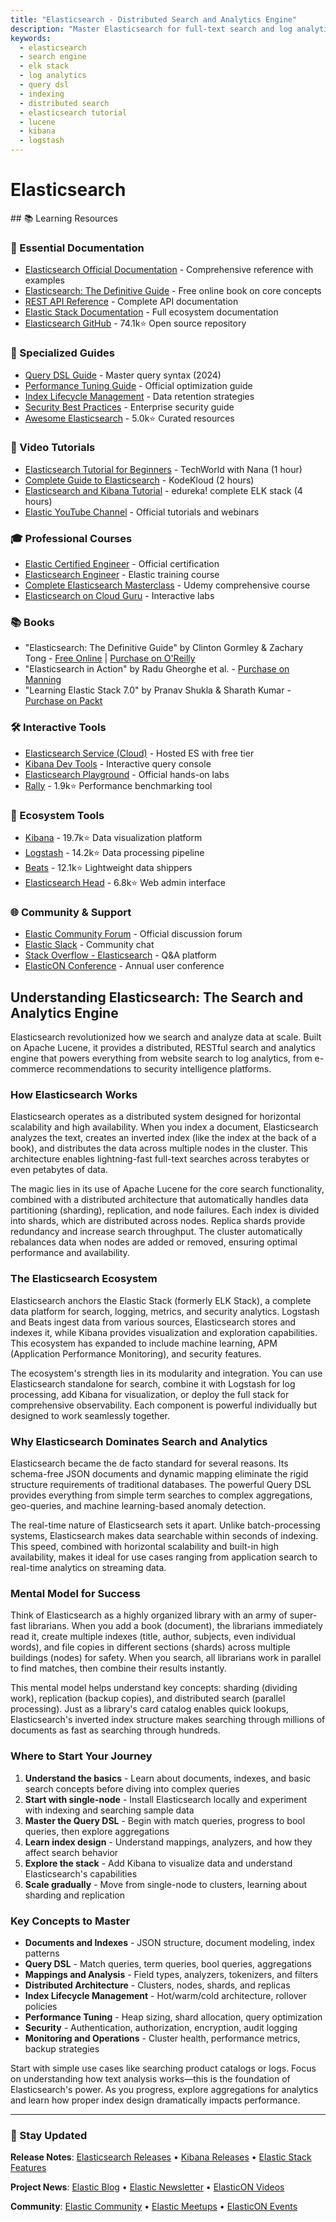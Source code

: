 ```yaml
---
title: "Elasticsearch - Distributed Search and Analytics Engine"
description: "Master Elasticsearch for full-text search and log analytics. Learn Query DSL, indexing, and cluster management for platform engineering roles and technical interviews."
keywords:
  - elasticsearch
  - search engine
  - elk stack
  - log analytics
  - query dsl
  - indexing
  - distributed search
  - elasticsearch tutorial
  - lucene
  - kibana
  - logstash
---
```


# Elasticsearch

<GitHubButtons />
## 📚 Learning Resources

### 📖 Essential Documentation
- [Elasticsearch Official Documentation](https://www.elastic.co/guide/en/elasticsearch/reference/current/) - Comprehensive reference with examples
- [Elasticsearch: The Definitive Guide](https://www.elastic.co/guide/en/elasticsearch/guide/current/) - Free online book on core concepts
- [REST API Reference](https://www.elastic.co/guide/en/elasticsearch/reference/current/rest-apis.html) - Complete API documentation
- [Elastic Stack Documentation](https://www.elastic.co/guide/) - Full ecosystem documentation
- [Elasticsearch GitHub](https://github.com/elastic/elasticsearch) - 74.1k⭐ Open source repository

### 📝 Specialized Guides
- [Query DSL Guide](https://www.elastic.co/guide/en/elasticsearch/reference/current/query-dsl.html) - Master query syntax (2024)
- [Performance Tuning Guide](https://www.elastic.co/guide/en/elasticsearch/reference/current/tune-for-search-speed.html) - Official optimization guide
- [Index Lifecycle Management](https://www.elastic.co/guide/en/elasticsearch/reference/current/index-lifecycle-management.html) - Data retention strategies
- [Security Best Practices](https://www.elastic.co/guide/en/elasticsearch/reference/current/security-getting-started.html) - Enterprise security guide
- [Awesome Elasticsearch](https://github.com/dzharii/awesome-elasticsearch) - 5.0k⭐ Curated resources

### 🎥 Video Tutorials
- [Elasticsearch Tutorial for Beginners](https://www.youtube.com/watch?v=gS_nHTWZEJ8) - TechWorld with Nana (1 hour)
- [Complete Guide to Elasticsearch](https://www.youtube.com/watch?v=4q0bCb8MhYY) - KodeKloud (2 hours)
- [Elasticsearch and Kibana Tutorial](https://www.youtube.com/watch?v=gQ1c1uILyKI) - edureka! complete ELK stack (4 hours)
- [Elastic YouTube Channel](https://www.youtube.com/c/elasticsearch) - Official tutorials and webinars

### 🎓 Professional Courses
- [Elastic Certified Engineer](https://training.elastic.co/exam/elastic-certified-engineer) - Official certification
- [Elasticsearch Engineer](https://www.elastic.co/training/elasticsearch-engineer) - Elastic training course
- [Complete Elasticsearch Masterclass](https://www.udemy.com/course/complete-elasticsearch-masterclass-with-kibana-and-logstash/) - Udemy comprehensive course
- [Elasticsearch on Cloud Guru](https://acloudguru.com/course/elasticsearch-deep-dive) - Interactive labs

### 📚 Books
- "Elasticsearch: The Definitive Guide" by Clinton Gormley & Zachary Tong - [Free Online](https://www.elastic.co/guide/en/elasticsearch/guide/current/) | [Purchase on O'Reilly](https://www.oreilly.com/library/view/elasticsearch-the-definitive/9781449358532/)
- "Elasticsearch in Action" by Radu Gheorghe et al. - [Purchase on Manning](https://www.manning.com/books/elasticsearch-in-action-second-edition)
- "Learning Elastic Stack 7.0" by Pranav Shukla & Sharath Kumar - [Purchase on Packt](https://www.packtpub.com/product/learning-elastic-stack-7-0-second-edition/9781838550363)

### 🛠️ Interactive Tools
- [Elasticsearch Service (Cloud)](https://cloud.elastic.co/) - Hosted ES with free tier
- [Kibana Dev Tools](https://www.elastic.co/guide/en/kibana/current/console-kibana.html) - Interactive query console
- [Elasticsearch Playground](https://www.elastic.co/training/free#quick-starts) - Official hands-on labs
- [Rally](https://github.com/elastic/rally) - 1.9k⭐ Performance benchmarking tool

### 🚀 Ecosystem Tools
- [Kibana](https://github.com/elastic/kibana) - 19.7k⭐ Data visualization platform
- [Logstash](https://github.com/elastic/logstash) - 14.2k⭐ Data processing pipeline
- [Beats](https://github.com/elastic/beats) - 12.1k⭐ Lightweight data shippers
- [Elasticsearch Head](https://github.com/mobz/elasticsearch-head) - 6.8k⭐ Web admin interface

### 🌐 Community & Support
- [Elastic Community Forum](https://discuss.elastic.co/) - Official discussion forum
- [Elastic Slack](https://ela.st/slack) - Community chat
- [Stack Overflow - Elasticsearch](https://stackoverflow.com/questions/tagged/elasticsearch) - Q&A platform
- [ElasticON Conference](https://www.elastic.co/elasticon/) - Annual user conference

## Understanding Elasticsearch: The Search and Analytics Engine

Elasticsearch revolutionized how we search and analyze data at scale. Built on Apache Lucene, it provides a distributed, RESTful search and analytics engine that powers everything from website search to log analytics, from e-commerce recommendations to security intelligence platforms.

### How Elasticsearch Works

Elasticsearch operates as a distributed system designed for horizontal scalability and high availability. When you index a document, Elasticsearch analyzes the text, creates an inverted index (like the index at the back of a book), and distributes the data across multiple nodes in the cluster. This architecture enables lightning-fast full-text searches across terabytes or even petabytes of data.

The magic lies in its use of Apache Lucene for the core search functionality, combined with a distributed architecture that automatically handles data partitioning (sharding), replication, and node failures. Each index is divided into shards, which are distributed across nodes. Replica shards provide redundancy and increase search throughput. The cluster automatically rebalances data when nodes are added or removed, ensuring optimal performance and availability.

### The Elasticsearch Ecosystem

Elasticsearch anchors the Elastic Stack (formerly ELK Stack), a complete data platform for search, logging, metrics, and security analytics. Logstash and Beats ingest data from various sources, Elasticsearch stores and indexes it, while Kibana provides visualization and exploration capabilities. This ecosystem has expanded to include machine learning, APM (Application Performance Monitoring), and security features.

The ecosystem's strength lies in its modularity and integration. You can use Elasticsearch standalone for search, combine it with Logstash for log processing, add Kibana for visualization, or deploy the full stack for comprehensive observability. Each component is powerful individually but designed to work seamlessly together.

### Why Elasticsearch Dominates Search and Analytics

Elasticsearch became the de facto standard for several reasons. Its schema-free JSON documents and dynamic mapping eliminate the rigid structure requirements of traditional databases. The powerful Query DSL provides everything from simple term searches to complex aggregations, geo-queries, and machine learning-based anomaly detection.

The real-time nature of Elasticsearch sets it apart. Unlike batch-processing systems, Elasticsearch makes data searchable within seconds of indexing. This speed, combined with horizontal scalability and built-in high availability, makes it ideal for use cases ranging from application search to real-time analytics on streaming data.

### Mental Model for Success

Think of Elasticsearch as a highly organized library with an army of super-fast librarians. When you add a book (document), the librarians immediately read it, create multiple indexes (title, author, subjects, even individual words), and file copies in different sections (shards) across multiple buildings (nodes) for safety. When you search, all librarians work in parallel to find matches, then combine their results instantly.

This mental model helps understand key concepts: sharding (dividing work), replication (backup copies), and distributed search (parallel processing). Just as a library's card catalog enables quick lookups, Elasticsearch's inverted index structure makes searching through millions of documents as fast as searching through hundreds.

### Where to Start Your Journey

1. **Understand the basics** - Learn about documents, indexes, and basic search concepts before diving into complex queries
2. **Start with single-node** - Install Elasticsearch locally and experiment with indexing and searching sample data
3. **Master the Query DSL** - Begin with match queries, progress to bool queries, then explore aggregations
4. **Learn index design** - Understand mappings, analyzers, and how they affect search behavior
5. **Explore the stack** - Add Kibana to visualize data and understand Elasticsearch's capabilities
6. **Scale gradually** - Move from single-node to clusters, learning about sharding and replication

### Key Concepts to Master

- **Documents and Indexes** - JSON structure, document modeling, index patterns
- **Query DSL** - Match queries, term queries, bool queries, aggregations
- **Mappings and Analysis** - Field types, analyzers, tokenizers, and filters  
- **Distributed Architecture** - Clusters, nodes, shards, and replicas
- **Index Lifecycle Management** - Hot/warm/cold architecture, rollover policies
- **Performance Tuning** - Heap sizing, shard allocation, query optimization
- **Security** - Authentication, authorization, encryption, audit logging
- **Monitoring and Operations** - Cluster health, performance metrics, backup strategies

Start with simple use cases like searching product catalogs or logs. Focus on understanding how text analysis works—this is the foundation of Elasticsearch's power. As you progress, explore aggregations for analytics and learn how proper index design dramatically impacts performance.

---

### 📡 Stay Updated

**Release Notes**: [Elasticsearch Releases](https://www.elastic.co/guide/en/elasticsearch/reference/current/release-notes.html) • [Kibana Releases](https://www.elastic.co/guide/en/kibana/current/release-notes.html) • [Elastic Stack Features](https://www.elastic.co/what-is/new)

**Project News**: [Elastic Blog](https://www.elastic.co/blog/) • [Elastic Newsletter](https://www.elastic.co/subscriptions) • [ElasticON Videos](https://www.elastic.co/elasticon/)

**Community**: [Elastic Community](https://discuss.elastic.co/) • [Elastic Meetups](https://www.meetup.com/topics/elasticsearch/) • [ElasticON Events](https://www.elastic.co/events)